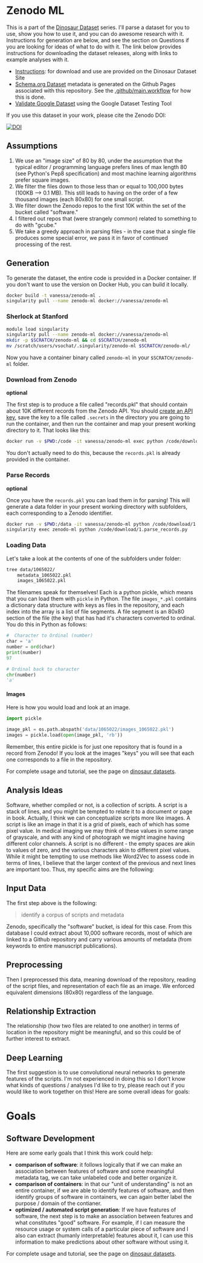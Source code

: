 # Zenodo ML

This is a part of the [Dinosaur Dataset](https://vsoch.github.io/datasets) series. I'll parse a dataset for you to use, show you how to use it, and you can do awesome research with it. Instructions for 
generation are below, and see the section on Questions if you are looking for ideas of what to do with it.
The link below provides instructions for downloading the dataset releases, along with links to example analyses with it.

 - [Instructions](https://vsoch.github.io/datasets/2018/zenodo/#what-can-i-learn-from-this-dataset): for download and use are provided on the Dinosaur Dataset Site
 - [Schema.org Dataset](https://vsoch.github.io/zenodo-ml/) metadata is generated on the Github Pages associated with this repository. See the [.github/main.workflow](.github/main.workflow) for how this is done.
 - [Validate Google Dataset](https://search.google.com/structured-data/testing-tool/u/0/#url=https://vsoch.github.io/zenodo-ml) using the Google Dataset Testing Tool

If you use this dataset in your work, please cite the Zenodo DOI:

[![DOI](https://zenodo.org/badge/DOI/10.5281/zenodo.1286417.svg)](https://doi.org/10.5281/zenodo.1286417)

## Assumptions

 1. We use an "image size" of 80 by 80, under the assumption that the typical editor / programming language prefers lines of max length 80 (see Python's Pep8 specification) and most machine learning algorithms prefer square images.
 2. We filter the files down to those less than or equal to 100,000 bytes (100KB --> 0.1 MB). This still leads to having on the order of a few thousand images (each 80x80) for one small script.
 3. We filter down the Zenodo repos to the first 10K within the set of the bucket called "software."
 4. I filtered out repos that (were strangely common) related to something to do with "gcube."
 5. We take a greedy approach in parsing files - in the case that a single file produces some special error, we pass it in favor of continued processing of the rest.


## Generation

To generate the dataset, the entire code is provided in a Docker container. If you don't
want to use the version on Docker Hub, you can build it locally.

```bash
docker build -t vanessa/zenodo-ml .
singularity pull --name zenodo-ml docker://vanessa/zenodo-ml
```

### Sherlock at Stanford

```bash
module load singularity
singularity pull --name zenodo-ml docker://vanessa/zenodo-ml
mkdir -p $SCRATCH/zenodo-ml && cd $SCRATCH/zenodo-ml
mv /scratch/users/vsochat/.singularity/zenodo-ml $SCRATCH/zenodo-ml/
```

Now you have a container binary called `zenodo-ml` in your `$SCRATCH/zenodo-ml` folder.


### Download from Zenodo

**optional**

The first step is to produce a file called "records.pkl" that should contain about 10K
different records from the Zenodo API. You should [create an API key](https://zenodo.org/account/settings/applications/tokens/new/), save the key to a file called `.secrets` in the directory you are going to run
the container, and then run the container and map your present working directory to it. 
That looks like this:

```bash
docker run -v $PWD:/code -it vanessa/zenodo-ml exec python /code/download/0.download_records.py
```

You don't actually need to do this, because the `records.pkl` is already provided in the container.

### Parse Records

**optional**

Once you have the `records.pkl` you can load them in for parsing! This will generate a data
folder in your present working directory with subfolders, each corresponding to a Zenodo identifier.

```bash
docker run -v $PWD:/data -it vanessa/zenodo-ml python /code/download/1.parse_records.py
singularity exec zenodo-ml python /code/download/1.parse_records.py
```

### Loading Data
Let's take a look at the contents of one of the subfolders under folder:

```bash
tree data/1065022/
    metadata_1065022.pkl    
    images_1065022.pkl    
```

The filenames speak for themselves! Each is a python pickle, which means that you can
load them with `pickle` in Python. The file `images_*.pkl` contains a dictionary data structure
with keys as files in the repository, and each index into the array is a list of file segments.
A file segment is an 80x80 section of the file (the key) that has had it's characters converted
to ordinal. You do this in Python as follows:

```python
#  Character to Ordinal (number)
char = 'a'
number = ord(char)
print(number)
97

# Ordinal back to character
chr(number)
'a'
```

#### Images
Here is how you would load and look at an image.

```python
import pickle

image_pkl = os.path.abspath('data/1065022/images_1065022.pkl')
images = pickle.load(open(image_pkl, 'rb'))
```

Remember, this entire pickle is for just one repository that is found in a record from Zenodo! If you
look at the images "keys" you will see that each one corresponds to a file in the repository.

For complete usage and tutorial, see the page on [dinosaur datasets](https://vsoch.github.io/datasets/2018/zenodo/#what-can-i-learn-from-this-dataset).

## Analysis Ideas

Software, whether compiled or not, is a collection of scripts. A script is a stack of lines,
and you might be tempted to relate it to a document or page in book. Actually, I think
we can conceptualize scripts more like images. A script is like an image in that it is a grid
of pixels, each of which has some pixel value. In medical imaging we may think of these
values in some range of grayscale, and with any kind of photograph we might imagine having
different color channels. A script is no different - the empty spaces are akin to values of zero,
and the various characters akin to different pixel values. While it might be tempting to use
methods like Word2Vec to assess code in terms of lines, I believe that the larger context of the
previous and next lines are important too. Thus, my specific aims are the following:

## Input Data
The first step above is the following:

> identify a corpus of scripts and metadata

Zenodo, specifically the "software" bucket, is ideal for this case. From this database
I could extract about 10,000 software records, most of which are linked to a Github repository
and carry various amounts of metadata (from keywords to entire manuscript publications).

## Preprocessing
Then I preprocessed this data, meaning download of the repository, reading of the script files,
and representation of each file as an image. We enforced equivalent dimensions (80x80) regardless
of the language.

## Relationship Extraction
The relationship (how two files are related to one another) in terms of location in the repository
might be meaningful, and so this could be of further interest to extract.

## Deep Learning
The first suggestion is to use convolutional neural networks to generate features of the scripts.
I'm not experienced in doing this so I don't know what kinds of questions / analyses I'd like to try, 
please reach out if you would like to work together on this! Here are some overall ideas for goals:

# Goals

## Software Development
Here are some early goals that I think this work could help:

 - **comparison of software**: it follows logically that if we can make an association between features of software and some meaningful metadata tag, we can take unlabeled code and better organize it.
 - **comparison of containers**: in that our "unit of understanding" is not an entire container, if we are able to identify features of software, and then identify groups of software in containers, we can again better label the purpose / domain of the contianer.
 - **optimized / automated script generation**: If we have features of software, the next step is to make an association between features and what constitutes "good" software. For example, if I can measure the resource usage or system calls of a particular piece of software and I also can extract (humanly interpretable) features about it, I can use this information to make predictions about other software without using it.

For complete usage and tutorial, see the page on [dinosaur datasets](https://vsoch.github.io/datasets/2018/zenodo/#what-can-i-learn-from-this-dataset).
